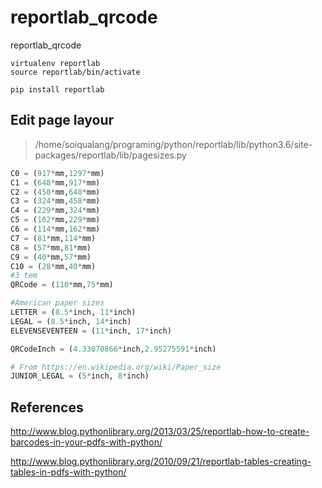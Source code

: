 # reportlab_qrcode
reportlab_qrcode

```console
virtualenv reportlab
source reportlab/bin/activate

pip install reportlab
```

## Edit page layour

> /home/soiqualang/programing/python/reportlab/lib/python3.6/site-packages/reportlab/lib/pagesizes.py

```python
C0 = (917*mm,1297*mm)
C1 = (648*mm,917*mm)
C2 = (458*mm,648*mm)
C3 = (324*mm,458*mm)
C4 = (229*mm,324*mm)
C5 = (162*mm,229*mm)
C6 = (114*mm,162*mm)
C7 = (81*mm,114*mm)
C8 = (57*mm,81*mm)
C9 = (40*mm,57*mm)
C10 = (28*mm,40*mm)
#3 tem
QRCode = (110*mm,75*mm)

#American paper sizes
LETTER = (8.5*inch, 11*inch)
LEGAL = (8.5*inch, 14*inch)
ELEVENSEVENTEEN = (11*inch, 17*inch)

QRCodeInch = (4.33070866*inch,2.95275591*inch)

# From https://en.wikipedia.org/wiki/Paper_size
JUNIOR_LEGAL = (5*inch, 8*inch)
```


## References

http://www.blog.pythonlibrary.org/2013/03/25/reportlab-how-to-create-barcodes-in-your-pdfs-with-python/

http://www.blog.pythonlibrary.org/2010/09/21/reportlab-tables-creating-tables-in-pdfs-with-python/

